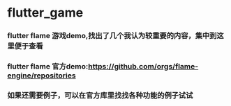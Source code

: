 # flutter_game
### flutter flame 游戏demo,找出了几个我认为较重要的内容，集中到这里便于查看
### flutter flame 官方demo:https://github.com/orgs/flame-engine/repositories
### 如果还需要例子，可以在官方库里找找各种功能的例子试试
